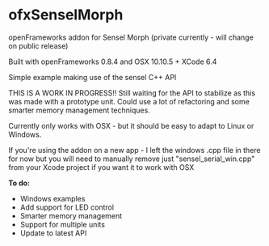 # ofxSenselMorph
openFrameworks addon for Sensel Morph (private currently - will change on public release)

Built with openFrameworks 0.8.4 and OSX 10.10.5 + XCode 6.4

Simple example making use of the sensel C++ API

THIS IS A WORK IN PROGRESS!! Still waiting for the API to stabilize as this was made with a prototype unit. Could use a lot of refactoring and some smarter memory management techniques.

Currently only works with OSX - but it should be easy to adapt to Linux or Windows.

If you're using the addon on a new app - I left the windows .cpp file in there for now but you will need to manually remove just "sensel_serial_win.cpp" from your Xcode project if you want it to work with OSX

**To do:**

 - Windows examples
 - Add support for LED control
 - Smarter memory management
 - Support for multiple units
 - Update to latest API
